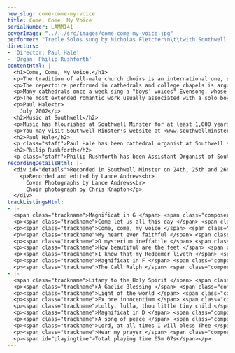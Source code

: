 ```yaml
---
new_slug: come-come-my-voice
title: Come, Come, My Voice
serialNumber: LAMM141
coverImage: "../../src/images/come-come-my-voice.jpg"
performer: "Treble Solos sung by Nicholas Fletcher\n\t\twith Southwell Minster Choir"
directors:
- 'Director: Paul Hale'
- 'Organ: Philip Rushforth'
contentHtml: |-
  <h1>Come, Come, My Voice.</h1>
  <p>The tradition of all-male church choirs is an international one, stretching back many centuries. In Britain we are hugely fortunate - indeed the envy of the world - that here alone do our cathedrals still resonate, day by day, to the sound of men and boys singing their Creator's praises.</p>
  <p>The repertoire performed in cathedrals and college chapels is arguably wider and more diverse than that written for any other medium. Within that broad tradition several elements are present in the music of every age; one of these is the use of the solo boy's voice. It is a sound which has enchanted composers throughout the ages - from Bach to Britten, Handel (remember his marking 'the boy' in Messiah) to Hurford. Solo roles for a boy's voice are found not only in Anglican anthems and in the major choral works of Bach and Handel, but also in many settings of the Magnificat, particularly those of post romantic composers such as the three represented in this programme - C V Stanford, George Dyson and H K Andrews. Each approaches writing for the boy's voice entirely differently: Stanford with the famous 'spinning-wheel' organ accompaniment, occasional entries by the choir amplifying the harmony and broadening the dynamic range, Dyson with the limpid simplicity of a Schubertian song stripped to its bare essentials, Andrews with the beauty of his New College, Oxford, choir singing unaccompanied in mind (a beauty which caused William Harris to compose Faire is the Heaven for New College choir when he was organist there). Each setting is of haunting loveliness - the more so because of the very nature of the almost disembodied effect of the mature boy's voice floating above the texture.</p>
  <p>Many cathedrals once a week sing a "boys' voices" Evensong, whose repertoire embraces all periods of composition. Several items in this concert stem from Southwell's 'Tuesday evening' repertoire: arias by Bach and Handel, a sacred song by Stanford, and anthems by Lallouette, Vaughan Williams (usually heard as a baritone solo), Hurford, Rutter, Ireland, Mendelssohn and - perhaps surprisingly - jazz musician John Dankworth, whose haunting Light beyond shadow is a firm favourite with Southwell choristers and congregation. Christmas is, of course, a time when the boy's voice comes into its own; we have allowed ourselves one Christmas piece in this programme - Kenneth Leighton's imaginative and beautiful setting of the 'Coventry Carol', with its prominent part for solo treble.</p>
  <p>The most extended romantic work usually associated with a solo boy is Mendelssohn's Hear my prayer, whose lyrical, varied and somewhat dramatic first section is of course followed by the ever-popular O, for the wings of a dove. The range and depth of expression demanded by such a work calls for a boy of maturity - inevitably a boy nearing the end of his time as a treble. Thus it is that many such recordings capture the final flowering of a voice which has done sterling service for up to six years in the cathedral's choir stalls. So it is with Nicholas Fletcher, a dedicated Southwell chorister, whose voice just held out for these demanding recording sessions. Our hope is that Nicholas's singing, and that of the Minster Choir, will bring as much delight and spiritual refreshment to all who listen to our CD as it has brought to the cathedral congregations at Southwell over the last few years.</p>
  <p>Paul Hale<br>
    July 2002</p>
  <h2>Music at Southwell</h2>
  <p>Music has flourished at Southwell Minster for at least 1,000 years, during which time it has been supplied every day by the Minster Choir: boys educated at the Minster School and six Lay Clerks. On the Minster assuming cathedral status in 1884 the Choir¹s outreach grew. It is very much regarded as a musical jewel in Nottinghamshire¹s crown, regularly broadcasting, recording and touring in addition to the daily choral services in the Minster. Many former Choristers have achieved much in later life ­ a fact which encourages generation after generation of parents to entrust their sons to our care. Long may this unique tradition flourish in the cathedrals of our land.</p>
  <p>You may visit Southwell Minster¹s website at <www.southwellminster.org.uk> where there is much information about the Minster and its music. The Minster School may be contacted about Choristerships on a 24-hour hot-line: 01636 817360.</www.southwellminster.org.uk><wbr></wbr></p>
  <h2>Paul Hale</h2>
  <p class="staff">Paul Hale has been cathedral organist at Southwell since Easter 1989. He holds the ancient title of Organist &amp; Rector Chori, and when he is not fulfilling those functions also conducts the Nottingham Bach Choir, edits Organists¹ Review and is an active organ adviser locally and nationally. Well known in the UK, Europe and the USA as a recitalist, choral trainer and lecturer, Paul has recently completed a period as President of the Cathedral Organists¹ Association. He counts himself immensely privileged to run the music at Southwell, where the beauties of the building, its liturgy and its organs are a daily inspiration for him.</p>
  <h2>Philip Rushforth</h2>
  <p class="staff">Philip Rushforth has been Assistant Organist of Southwell Minster for eight years, following three years as Organ Scholar of Trinity College Cambridge. A pupil of Roger Fisher and David Sanger, he was a finalist in the 2001 RCO Young Performer of the Year competition, and has become increasingly well-known for his accompanying skills, choir-training abilities and superb organ recitals. In September 2002 he returns to Chester Cathedral (where he was previously Head Chorister and Organ Scholar) to assist David Poulter in the running of the large music department and various choirs there.</p>
recordingDetailsHtml: |-
  <div id="details">Recorded in Southwell Minster on 24th, 25th and 26th April 2002 by kind permission of the Dean and Chapter.
    <p>Recorded and edited by Lance Andrews<br>
      Cover Photographs by Lance Andrews<br>
      Choir photograph by Chris Knapton</p>
  </div>
trackListingsHtml:
- |-
  <span class="trackname">Magnificat in G </span> <span class="composer"> Charles Villiers Stanford</span>
  <p><span class="trackname">Come let us all this day </span> <span class="composer">Johann Sebastian Bach</span></p>
  <p><span class="trackname">Come, come, my voice </span> <span class="composer">Johann Sebastian Bach</span></p>
  <p><span class="trackname">My heart ever faithful </span> <span class="composer">Johann Sebastian Bach</span></p>
  <p><span class="trackname">O mysterium ineffabile </span> <span class="composer">J F Lallouette</span></p>
  <p><span class="trackname">How beautiful are the feet </span> <span class="composer">Georg Frederick Handel</span></p>
  <p><span class="trackname">I know that my Redeemer liveth </span> <span class="composer">Georg Frederick Handel</span></p>
  <p><span class="trackname">Magnificat in F </span> <span class="composer">George Dyson</span></p>
  <p><span class="trackname">The Call Ralph </span> <span class="composer">Vaughan Williams</span></p>
- |-
  <span class="trackname">Litany to the Holy Spirit </span> <span class="composer"> Peter Hurford</span>
  <p><span class="trackname">A Gaelic Blessing </span> <span class="composer">John Rutter</span></p>
  <p><span class="trackname">Light of the world </span> <span class="composer">John Dankworth</span></p>
  <p><span class="trackname">Ex ore innocentium </span> <span class="composer">John Ireland</span></p>
  <p><span class="trackname">Lully, lulla, thou little tiny child </span> <span class="composer"> Kenneth Leighton</span></p>
  <p><span class="trackname">Magnificat in D </span> <span class="composer">Herbert Kennedy Andrews</span></p>
  <p><span class="trackname">A song of peace </span> <span class="composer">Charles Villiers Stanford</span></p>
  <p><span class="trackname">Lord, at all times I will bless Thee </span> <span class="composer">Felix Mendelssohn</span></p>
  <p><span class="trackname">Hear my prayer </span> <span class="composer">Felix Mendelssohn</span></p>
  <p><span id="playingtime">Total playing time 65m 07s</span></p>
---
```


